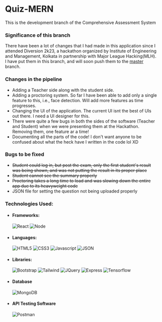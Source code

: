 # Quiz-MERN
This is the development branch of the Comprehensive Assessment System
<h3>Significance of this branch</h3>
<p>There have been a lot of changes that I had made in this application since I attended Diversion 2k23, a hackathon organized by Institute of Engineering and Management, Kolkata in partnership with Major League Hacking(MLH). I have put them in this branch, and will soon push them to the <a href="https://github.com/Sayantan19/Quiz-MERN">master</a> branch.</p>
<h3>Changes in the pipeline</h3>
<ul>
<li>Adding a Teacher side along with the student side.</li>
<li>Adding a proctoring system. So far I have been able to add only a single feature to this, i.e., face detection. Will add more features as time progresses.</li>
<li>Changing the UI of the application. The current UI isnt the best of UIs out there. I need a UI designer for this.</li>
<li>There were quite a few bugs in both the sides of the software (Teacher and Student) when we were presenting them at the Hackathon. Removing them, one feature ar a time!</li>
<li>Documenting all the parts of the code! I don't want anyone to be confused about what the heck have I written in the code lol XD</li>
</ul>

<h3>Bugs to be fixed</h3>
<ul>
<li><s>Student could log in, but post the exam, only the first student's result was being shown, and was not putting the result in its proper place</s></li>
<li><s>Student cannot see the summary properly</s></li>
<li><s>Proctoring takes a long time to load and was slowing down the entire app due to its heavyweight code</s></li>
<li>JSON file for setting the question not being uploaded properly</li>
</ul>

<h3>Technologies Used:</h3>

<ul>
<li><h4>Frameworks:</h4>

![React](https://img.shields.io/badge/React-20232A?style=for-the-badge&logo=react&logoColor=61DAFB)
![Node](https://img.shields.io/badge/Node.js-339933?style=for-the-badge&logo=nodedotjs&logoColor=white)

</li>
  
<li>
<h4>Languages:</h4>

![HTML5](https://img.shields.io/badge/HTML5-E34F26?style=for-the-badge&logo=html5&logoColor=white)
![CSS3](https://img.shields.io/badge/CSS3-1572B6?style=for-the-badge&logo=css3&logoColor=white)
![Javascript](https://img.shields.io/badge/JavaScript-323330?style=for-the-badge&logo=javascript&logoColor=F7DF1E)
![JSON](https://img.shields.io/badge/json-5E5C5C?style=for-the-badge&logo=json&logoColor=white)

</li>
<li>
<h4>Libraries:</h4>
    
![Bootstrap](https://img.shields.io/badge/Bootstrap-563D7C?style=for-the-badge&logo=bootstrap&logoColor=white)
![Tailwind](https://img.shields.io/badge/Tailwind_CSS-38B2AC?style=for-the-badge&logo=tailwind-css&logoColor=white)
![JQuery](https://img.shields.io/badge/jQuery-0769AD?style=for-the-badge&logo=jquery&logoColor=white)
![Express](https://img.shields.io/badge/Express.js-000000?style=for-the-badge&logo=express&logoColor=white)
![Tensorflow](https://img.shields.io/badge/TensorFlow-FF6F00?style=for-the-badge&logo=tensorflow&logoColor=white)
  
</li>
  
<li>
<h4>Database</h4>

![MongoDB](https://img.shields.io/badge/MongoDB-4EA94B?style=for-the-badge&logo=mongodb&logoColor=white)

</li>
<li>  
<h4>API Testing Software</h4>
  
![Postman](https://img.shields.io/badge/Postman-FF6C37?style=for-the-badge&logo=postman&logoColor=white)
  
</li>
</ul>
